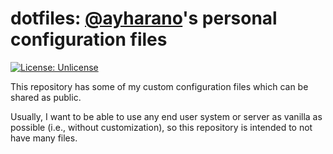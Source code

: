 dotfiles: [@ayharano](https://github.com/ayharano)'s personal configuration files
=================================================================================

[![License: Unlicense](https://img.shields.io/badge/license-Unlicense-blue.svg)](http://unlicense.org/)

This repository has some of my custom configuration files which can be shared as public.

Usually, I want to be able to use any end user system or server as vanilla as possible (i.e., without customization), so this repository is intended to not have many files.
